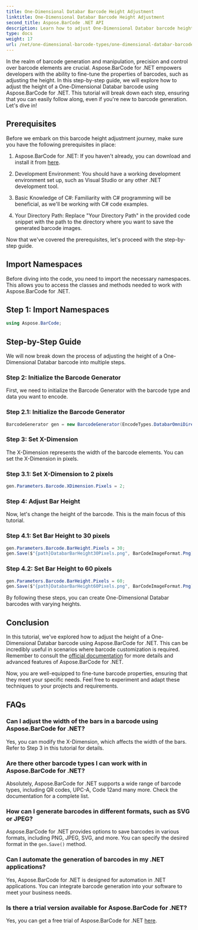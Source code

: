 ```yaml
---
title: One-Dimensional Databar Barcode Height Adjustment
linktitle: One-Dimensional Databar Barcode Height Adjustment
second_title: Aspose.BarCode .NET API
description: Learn how to adjust One-Dimensional Databar barcode height with Aspose.BarCode for .NET. Create custom barcodes in a few simple steps. Explore the power of barcode customization.
type: docs
weight: 17
url: /net/one-dimensional-barcode-types/one-dimensional-databar-barcode-height-adjustment/
---
```


In the realm of barcode generation and manipulation, precision and control over barcode elements are crucial. Aspose.BarCode for .NET empowers developers with the ability to fine-tune the properties of barcodes, such as adjusting the height. In this step-by-step guide, we will explore how to adjust the height of a One-Dimensional Databar barcode using Aspose.BarCode for .NET. This tutorial will break down each step, ensuring that you can easily follow along, even if you're new to barcode generation. Let's dive in!

## Prerequisites

Before we embark on this barcode height adjustment journey, make sure you have the following prerequisites in place:

1. Aspose.BarCode for .NET: If you haven't already, you can download and install it from [here](https://releases.aspose.com/barcode/net/).

2. Development Environment: You should have a working development environment set up, such as Visual Studio or any other .NET development tool.

3. Basic Knowledge of C#: Familiarity with C# programming will be beneficial, as we'll be working with C# code examples.

4. Your Directory Path: Replace "Your Directory Path" in the provided code snippet with the path to the directory where you want to save the generated barcode images.

Now that we've covered the prerequisites, let's proceed with the step-by-step guide.

## Import Namespaces

Before diving into the code, you need to import the necessary namespaces. This allows you to access the classes and methods needed to work with Aspose.BarCode for .NET.

## Step 1: Import Namespaces
```csharp
using Aspose.BarCode;
```

## Step-by-Step Guide

We will now break down the process of adjusting the height of a One-Dimensional Databar barcode into multiple steps.

### Step 2: Initialize the Barcode Generator

First, we need to initialize the Barcode Generator with the barcode type and data you want to encode.

### Step 2.1: Initialize the Barcode Generator
```csharp
BarcodeGenerator gen = new BarcodeGenerator(EncodeTypes.DatabarOmniDirectional, "(01)12345678901231");
```

### Step 3: Set X-Dimension

The X-Dimension represents the width of the barcode elements. You can set the X-Dimension in pixels.

### Step 3.1: Set X-Dimension to 2 pixels
```csharp
gen.Parameters.Barcode.XDimension.Pixels = 2;
```

### Step 4: Adjust Bar Height

Now, let's change the height of the barcode. This is the main focus of this tutorial.

### Step 4.1: Set Bar Height to 30 pixels
```csharp
gen.Parameters.Barcode.BarHeight.Pixels = 30;
gen.Save($"{path}DatabarBarHeight30Pixels.png", BarCodeImageFormat.Png);
```

### Step 4.2: Set Bar Height to 60 pixels
```csharp
gen.Parameters.Barcode.BarHeight.Pixels = 60;
gen.Save($"{path}DatabarBarHeight60Pixels.png", BarCodeImageFormat.Png);
```

By following these steps, you can create One-Dimensional Databar barcodes with varying heights.

## Conclusion

In this tutorial, we've explored how to adjust the height of a One-Dimensional Databar barcode using Aspose.BarCode for .NET. This can be incredibly useful in scenarios where barcode customization is required. Remember to consult the [official documentation](https://reference.aspose.com/barcode/net/) for more details and advanced features of Aspose.BarCode for .NET.

Now, you are well-equipped to fine-tune barcode properties, ensuring that they meet your specific needs. Feel free to experiment and adapt these techniques to your projects and requirements.

## FAQs

### Can I adjust the width of the bars in a barcode using Aspose.BarCode for .NET?
Yes, you can modify the X-Dimension, which affects the width of the bars. Refer to Step 3 in this tutorial for details.

### Are there other barcode types I can work with in Aspose.BarCode for .NET?
Absolutely, Aspose.BarCode for .NET supports a wide range of barcode types, including QR codes, UPC-A, Code 12and many more. Check the documentation for a complete list.

### How can I generate barcodes in different formats, such as SVG or JPEG?
Aspose.BarCode for .NET provides options to save barcodes in various formats, including PNG, JPEG, SVG, and more. You can specify the desired format in the `gen.Save()` method.

### Can I automate the generation of barcodes in my .NET applications?
Yes, Aspose.BarCode for .NET is designed for automation in .NET applications. You can integrate barcode generation into your software to meet your business needs.

### Is there a trial version available for Aspose.BarCode for .NET?
Yes, you can get a free trial of Aspose.BarCode for .NET [here](https://releases.aspose.com/).

